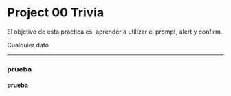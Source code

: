 # Project 00 Trivia

El objetivo de esta practica es: aprender a utilizar el prompt, alert y confirm.

Cualquier dato

---

### prueba

#### prueba
